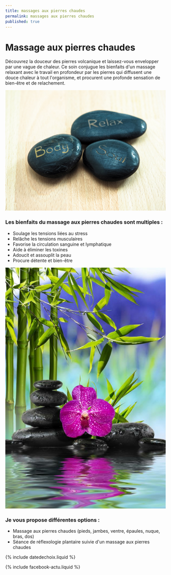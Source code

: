 ```yaml
---
title: massages aux pierres chaudes
permalink: massages aux pierres chaudes
published: true
---
```


# Massage aux pierres chaudes


Découvrez la douceur des pierres volcanique et laissez-vous envelopper par une vague de chaleur. Ce soin conjugue les bienfaits d'un massage relaxant avec le travail en profondeur par les pierres qui diffusent une douce chaleur à tout l'organisme, et procurent une profonde sensation de bien-être et de relachement. 

![](./images/wellness-955796_1920.jpg)

### Les bienfaits du massage aux pierres chaudes sont multiples : 

- Soulage les tensions liées au stress
- Relâche les tensions musculaires
- Favorise la circulation sanguine et lymphatique
- Aide à éliminer les toxines
- Adoucit et assouplit la peau
- Procure détente et bien-être

![](./images/Pierres1.png)

### Je vous propose différentes options :

- Massage aux pierres chaudes (pieds, jambes, ventre, épaules, nuque, bras, dos)
- Séance de réflexologie plantaire suivie d'un massage aux pierres chaudes




{% include datedechoix.liquid %}

{% include facebook-actu.liquid %}
